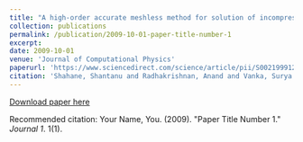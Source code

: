 ```yaml
---
title: "A high-order accurate meshless method for solution of incompressible fluid flow problems"
collection: publications
permalink: /publication/2009-10-01-paper-title-number-1
excerpt: 
date: 2009-10-01
venue: 'Journal of Computational Physics'
paperurl: 'https://www.sciencedirect.com/science/article/pii/S0021999121005180'
citation: 'Shahane, Shantanu and Radhakrishnan, Anand and Vanka, Surya Pratap. (2021). &quot;Paper Title Number 1.&quot; <i>Journal 1</i>. 1(1).'
---
```



[Download paper here](https://www.sciencedirect.com/science/article/pii/S0021999121005180)

Recommended citation: Your Name, You. (2009). "Paper Title Number 1." <i>Journal 1</i>. 1(1).

